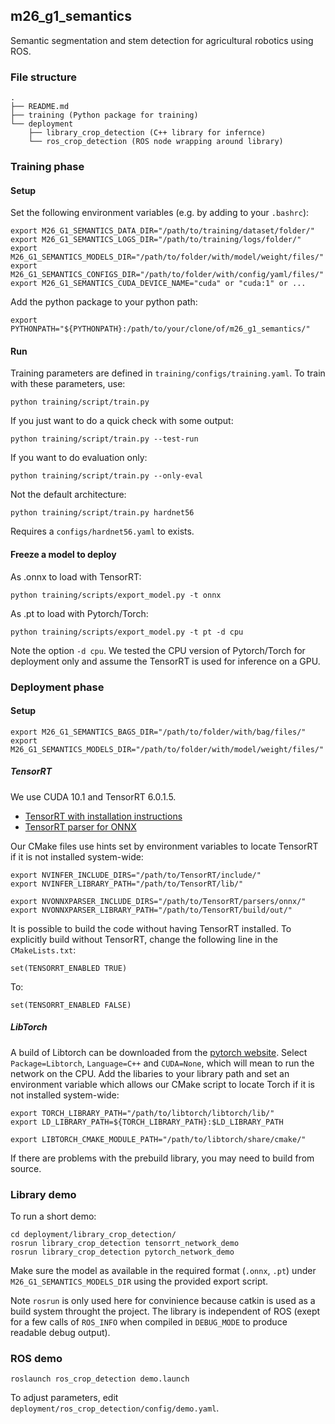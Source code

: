 ## m26_g1_semantics

Semantic segmentation and stem detection for agricultural robotics using ROS.

### File structure

```
.
├── README.md
├── training (Python package for training)
└── deployment
    ├── library_crop_detection (C++ library for infernce)
    └── ros_crop_detection (ROS node wrapping around library)
```

### Training phase

#### Setup

Set the following environment variables (e.g. by adding to your `.bashrc`):

```
export M26_G1_SEMANTICS_DATA_DIR="/path/to/training/dataset/folder/"
export M26_G1_SEMANTICS_LOGS_DIR="/path/to/training/logs/folder/"
export M26_G1_SEMANTICS_MODELS_DIR="/path/to/folder/with/model/weight/files/"
export M26_G1_SEMANTICS_CONFIGS_DIR="/path/to/folder/with/config/yaml/files/"
export M26_G1_SEMANTICS_CUDA_DEVICE_NAME="cuda" or "cuda:1" or ...
```

Add the python package to your python path:

```
export PYTHONPATH="${PYTHONPATH}:/path/to/your/clone/of/m26_g1_semantics/"
```

#### Run

Training parameters are defined in `training/configs/training.yaml`. To train with these parameters, use:

```
python training/script/train.py
```

If you just want to do a quick check with some output:

```
python training/script/train.py --test-run
```

If you want to do evaluation only:

```
python training/script/train.py --only-eval
```

Not the default architecture:

```
python training/script/train.py hardnet56
```

Requires a `configs/hardnet56.yaml` to exists.

#### Freeze a model to deploy

As .onnx to load with TensorRT:

```
python training/scripts/export_model.py -t onnx
```

As .pt to load with Pytorch/Torch:

```
python training/scripts/export_model.py -t pt -d cpu
```

Note the option `-d cpu`. We tested the CPU version of Pytorch/Torch for deployment only and assume the TensorRT is used for inference on a GPU.

### Deployment phase

#### Setup

```
export M26_G1_SEMANTICS_BAGS_DIR="/path/to/folder/with/bag/files/"
export M26_G1_SEMANTICS_MODELS_DIR="/path/to/folder/with/model/weight/files/"
```

##### TensorRT

We use CUDA 10.1 and TensorRT 6.0.1.5.

* [TensorRT with installation instructions](https://github.com/NVIDIA/TensorRT)
* [TensorRT parser for ONNX](https://github.com/onnx/onnx-tensorrt)

Our CMake files use hints set by environment variables to locate TensorRT  if it is not installed system-wide:

```
export NVINFER_INCLUDE_DIRS="/path/to/TensorRT/include/"
export NVINFER_LIBRARY_PATH="/path/to/TensorRT/lib/"

export NVONNXPARSER_INCLUDE_DIRS="/path/to/TensorRT/parsers/onnx/"
export NVONNXPARSER_LIBRARY_PATH="/path/to/TensorRT/build/out/"
```

It is possible to build the code without having TensorRT installed.
To explicitly build without TensorRT,
change the following line in the `CMakeLists.txt`:

```
set(TENSORRT_ENABLED TRUE)
```

To:

```
set(TENSORRT_ENABLED FALSE)
```

##### LibTorch

A build of Libtorch can be downloaded from the [pytorch website](https://pytorch.org/).
Select `Package=Libtorch`, `Language=C++` and `CUDA=None`, which will mean to run the network
on the CPU. Add the libaries to your library path and set an environment variable which allows
our CMake script to locate Torch if it is not installed system-wide:

```
export TORCH_LIBRARY_PATH="/path/to/libtorch/libtorch/lib/"
export LD_LIBRARY_PATH=${TORCH_LIBRARY_PATH}:$LD_LIBRARY_PATH

export LIBTORCH_CMAKE_MODULE_PATH="/path/to/libtorch/share/cmake/"
```

If there are problems with the prebuild library, you may need to build from source.

### Library demo

To run a short demo:

```
cd deployment/library_crop_detection/
rosrun library_crop_detection tensorrt_network_demo
rosrun library_crop_detection pytorch_network_demo
```

Make sure the model as available in the required format (`.onnx`, `.pt`) under `M26_G1_SEMANTICS_MODELS_DIR` using the provided export script.

Note `rosrun` is only used here for convinience because catkin is used as a build system throught the project.
The library is independent of ROS (exept for a few calls of `ROS_INFO` when compiled in `DEBUG_MODE` to produce readable debug output).

### ROS demo

```
roslaunch ros_crop_detection demo.launch
```

To adjust parameters, edit `deployment/ros_crop_detection/config/demo.yaml`.

